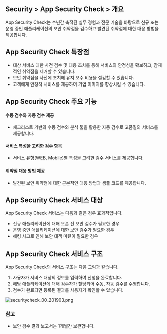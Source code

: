 ## Security > App Security Check > 개요

App Security Check는 수년간 축적된 실무 경험과 전문 기술을 바탕으로 신규 또는 운영 중인 애플리케이션의 보안 취약점을 검수하고 발견된 취약점에 대한 대응 방법을 제공합니다.

## App Security Check 특장점

- 대상 서비스 대한 사전 검수 및 대응 조치를 통해 서비스의 안정성을 확보하고, 잠재적인 취약점을 제거할 수 있습니다.
- 보안 취약점을 사전에 조치해 유지 보수 비용을 절감할 수 있습니다.
- 고객에게 안정적 서비스를 제공하여 기업 이미지를 향상시킬 수 있습니다.


## App Security Check 주요 기능
#### 수동 검수와 자동 검수 제공
- 체크리스트 기반의 수동 검수와 분석 툴을 활용한 자동 검수로 고품질의 서비스를 제공합니다.
#### 서비스 특성을 고려한 검수 항목
- 서비스 유형(WEB, Mobile)별 특성을 고려한 검수 서비스를 제공합니다.
#### 취약점 대응 방법 제공
- 발견된 보안 취약점에 대한 근본적인 대응 방법과 샘플 코드를 제공합니다.


## App Security Check 서비스 대상

App Security Check 서비스는 다음과 같은 경우 효과적입니다.

* 신규 애플리케이션에 대해 오픈 전 보안 검수가 필요한 경우
* 운영 중인 애플리케이션에 대한 보안 검수가 필요한 경우
* 해킹 사고로 인해 보안 대책 마련이 필요한 경우

## App Security Check 서비스 구조

App Security Check의 서비스 구조는 다음 그림과 같습니다.

1. 사용자가 서비스 대상의 정보를 입력하여 신청을 완료합니다.
2. 해당 애플리케이션에 대해 검수자가 할당되어 수동, 자동 검수를 수행합니다.
3. 검수가 완료되면 등록된 결과를 사용자가 확인할 수 있습니다.

![securitycheck_00_201903.png](https://static.toastoven.net/prod_securitycheck/securitycheck_00_201903.png)

### 참고
* 보안 검수 결과 보고서는 1개월간 보관합니다.
